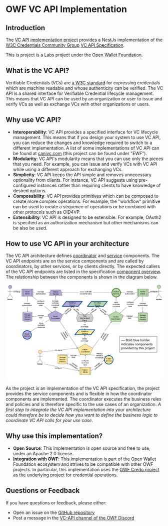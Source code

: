 # OWF VC API Implementation

## Introduction
The [VC API implementation project](https://github.com/openwallet-foundation-labs/vc-api) provides a NestJs implementation of the [W3C Credentials Community Group](https://w3c-ccg.github.io/) [VC API Specification](https://w3c-ccg.github.io/vc-api).

This is project is a Labs project under the [Open Wallet Foundation](https://openwallet.foundation/).

## What is the VC API?
Verifiable Credentials (VCs) are [a W3C standard](https://www.w3.org/TR/vc-data-model/) for expressing credentials which are machine readable and whose authenticity can be verified.
The VC API is a shared interface for Verifiable Credential lifecycle management.
This means that VC API can be used by an organization or user to issue and verify VCs as well as exchange VCs with other organizations or users.

## Why use VC API?
- **Interoperability**: VC API provides a specified interface for VC lifecycle management. This means that if you design your system to use VC API, you can reduce the changes and knowledge required to switch to a different implementation. A list of some implementations of VC API can be found at [canivc.com](https://canivc.com) (this project can be found under "EWF"). 
- **Modularity**: VC API's modularity means that you can use only the pieces that you need. For example, you can issue and verify VCs with VC API while using a different approach for exchanging VCs.
- **Simplicity**: VC API keeps the API simple and removes unnecessary optionality from clients. For instance, VC API suggests using pre-configured instances rather than requiring clients to have knowledge of desired options.
- **Composability**: VC API provides primitives which can be composed to create more complex operations. For example, the "workflow" primitive can be used to create a sequence of operations or be combined with other protocols such as OID4VP.
- **Extensibility**: VC API is designed to be extensible. For example, OAuth2 is specified as an authorization mechanism but other mechanisms can be also be used.

## How to use VC API in your architecture

The VC API architecture defines [coordinator](https://w3c-ccg.github.io/vc-api/#coordinators) and [service](https://w3c-ccg.github.io/vc-api/#services) components.
The VC API endpoints are on the service components and are called by coordinators, by other services, or by clients directly.
The expected callers of the VC API endpoints are listed in the specification [component overview](https://w3c-ccg.github.io/vc-api/#api-component-overview).
The relationship between the components is shown in the diagram below.

![VC API Components](img/VC%20API%20Components%20-%20OWF%20Copy.svg)

As the project is an implementation of the VC API specification, the project provides the service components and is flexible in how the coordinator components are implemented.
The coordinator executes the business rules and policies and is therefore specific to the use cases of an organization.
*A first step to integrate the VC API implementation into your architecture could therefore be to decide how you want to define the business logic to coordinate VC API calls for your use case.*

## Why use this implementation?
- **Open Source**: This implementation is open source and free to use, under an Apache 2.0 license.
- **Integration with OWF**: This implementation is part of the Open Wallet Foundation ecosystem and strives to be compatible with other OWF projects. In particular, this implementation uses the [OWF Credo project](https://github.com/openwallet-foundation/credo-ts) as the underlying project for credential operations.

## Questions or Feedback

If you have questions or feedback, please either:

- Open an issue on the [GitHub repository](https://github.com/openwallet-foundation-labs/vc-api)
- Post a message in the [VC-API channel of the OWF Discord](https://discord.gg/3B2nFmHsqt)
